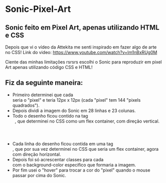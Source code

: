 # Sonic-Pixel-Art
## Sonic feito em Pixel Art, apenas utilizando HTML e CSS

Depois que vi o vídeo da Attekita me senti inspirado em fazer algo de arte no CSS!
Link do video: https://www.youtube.com/watch?v=lm1nBxRUg0M

Ciente das minhas limitações rsrsrs escolhi o Sonic para reproduzir em pixel Art apenas utilizando código CSS e HTML!

## Fiz da seguinte maneira:

 - Primeiro determinei que cada <div> seria o "pixel" e teria 12px x 12px (cada "pixel" tem 144 "pixels quadrados").
 - Depois dividi a imagem do Sonic em 28 linhas e 23 colunas.
 - Todo o desenho ficou contido na tag <header>, que determinei no CSS como um flex container, com direção vertical.
 - Cada linha do desenho ficou contida em uma tag <section>, que por sua vez determinei no CSS que seria um flex container, agora com direção horizontal.
 - Depois foi só acrescentar classes para cada <div> com o background-color especifico que formaria a imagem.
 - Por fim usei o "hover" para trocar a cor do "pixel" quando o mouse passar por cima do Sonic.
  
  
